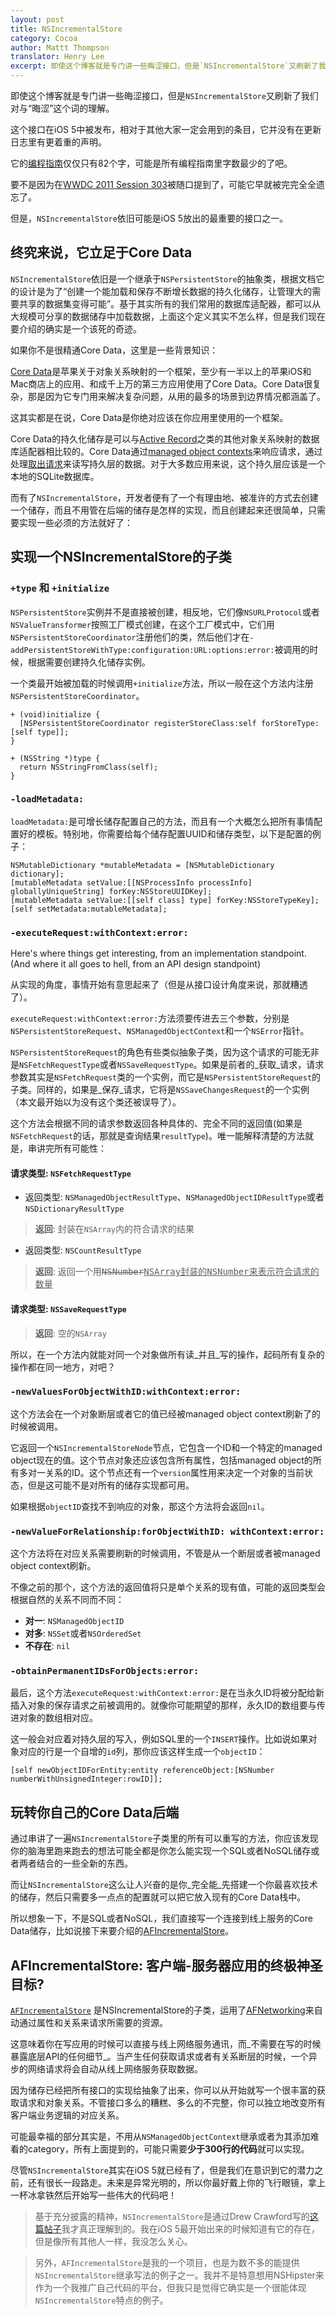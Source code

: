 ```yaml
---
layout: post
title: NSIncrementalStore
category: Cocoa
author: Mattt Thompson
translator: Henry Lee
excerpt: 即使这个博客就是专门讲一些晦涩接口，但是`NSIncrementalStore`又刷新了我们对与“晦涩”这个词的理解。这个接口在iOS 5中被发布，相对于其他大家一定会用到的条目，它并没有在更新日志里有更着重的声明。但是讽刺的是，它有可能是iOS 5的API里最重要的一个，它将从现在开始改变我们创建应用的方式。
---
```



即使这个博客就是专门讲一些晦涩接口，但是`NSIncrementalStore`又刷新了我们对与“晦涩”这个词的理解。

这个接口在iOS 5中被发布，相对于其他大家一定会用到的条目，它并没有在更新日志里有更着重的声明。

它的[编程指南](https://developer.apple.com/library/mac/#documentation/DataManagement/Conceptual/IncrementalStorePG/Introduction/Introduction.html#//apple_ref/doc/uid/TP40010706)仅仅只有82个字，可能是所有编程指南里字数最少的了吧。

要不是因为在[WWDC 2011 Session 303](https://deimos.apple.com/WebObjects/Core.woa/BrowsePrivately/adc.apple.com.8266478284.08266478290.8365294535?i=2068798830)被随口提到了，可能它早就被完完全全遗忘了。

但是，`NSIncrementalStore`依旧可能是iOS 5放出的最重要的接口之一。

## 终究来说，它立足于Core Data

`NSIncrementalStore`依旧是一个继承于`NSPersistentStore`的抽象类，根据文档它的设计是为了“创建一个能加载和保存不断增长数据的持久化储存，让管理大的需要共享的数据集变得可能”。基于其实所有的我们常用的数据库适配器，都可以从大规模可分享的数据储存中加载数据，上面这个定义其实不怎么样，但是我们现在要介绍的确实是一个该死的奇迹。

如果你不是很精通Core Data，这里是一些背景知识：

[Core Data](http://developer.apple.com/library/mac/#documentation/cocoa/Conceptual/CoreData/cdProgrammingGuide.html)是苹果关于对象关系映射的一个框架，至少有一半以上的苹果iOS和Mac商店上的应用、和成千上万的第三方应用使用了Core Data。Core Data很复杂，那是因为它专门用来解决复杂问题，从用的最多的场景到边界情况都涵盖了。

这其实都是在说，Core Data是你绝对应该在你应用里使用的一个框架。

Core Data的持久化储存是可以与[Active Record](http://ar.rubyonrails.org)之类的其他对象关系映射的数据库适配器相比较的。Core Data通过[managed object contexts](https://developer.apple.com/library/mac/#documentation/Cocoa/Reference/CoreDataFramework/Classes/NSManagedObjectContext_Class/NSManagedObjectContext.html)来响应请求，通过处理[取出请求](https://developer.apple.com/library/mac/#documentation/Cocoa/Reference/CoreDataFramework/Classes/NSFetchRequest_Class/NSFetchRequest.html)来读写持久层的数据。对于大多数应用来说，这个持久层应该是一个本地的SQLite数据库。

而有了`NSIncrementalStore`，开发者便有了一个有理由地、被准许的方式去创建一个储存，而且不用管在后端的储存是怎样的实现，而且创建起来还很简单，只需要实现一些必须的方法就好了：

## 实现一个NSIncrementalStore的子类

### `+type` 和 `+initialize`

`NSPersistentStore`实例并不是直接被创建，相反地，它们像`NSURLProtocol`或者`NSValueTransformer`按照工厂模式创建，在这个工厂模式中，它们用`NSPersistentStoreCoordinator`注册他们的类，然后他们才在`-addPersistentStoreWithType:configuration:URL:options:error:`被调用的时候，根据需要创建持久化储存实例。

一个类最开始被加载的时候调用`+initialize`方法，所以一般在这个方法内注册`NSPersistentStoreCoordinator`。

~~~{objective-c}
+ (void)initialize {
  [NSPersistentStoreCoordinator registerStoreClass:self forStoreType:[self type]];
}

+ (NSString *)type {
  return NSStringFromClass(self);
}
~~~

### `-loadMetadata:`

`loadMetadata:`是可增长储存配置自己的方法，而且有一个大概怎么把所有事情配置好的模板。特别地，你需要给每个储存配置UUID和储存类型，以下是配置的例子：

~~~{objective-c}
NSMutableDictionary *mutableMetadata = [NSMutableDictionary dictionary];
[mutableMetadata setValue:[[NSProcessInfo processInfo] globallyUniqueString] forKey:NSStoreUUIDKey];
[mutableMetadata setValue:[[self class] type] forKey:NSStoreTypeKey];
[self setMetadata:mutableMetadata];
~~~

### `-executeRequest:withContext:error:`

Here's where things get interesting, from an implementation standpoint. (And where it all goes to hell, from an API design standpoint)

从实现的角度，事情开始有意思起来了（但是从接口设计角度来说，那就糟透了）。

`executeRequest:withContext:error:`方法须要传进去三个参数，分别是`NSPersistentStoreRequest`、`NSManagedObjectContext`和一个`NSError`指针。

`NSPersistentStoreRequest`的角色有些类似抽象子类，因为这个请求的可能无非是`NSFetchRequestType`或者`NSSaveRequestType`。如果是前者的_获取_请求，请求参数其实是`NSFetchRequest`类的一个实例，而它是`NSPersistentStoreRequest`的子类。同样的，如果是_保存_请求，它将是`NSSaveChangesRequest`的一个实例（本文最开始以为没有这个类还被误导了）。

这个方法会根据不同的请求参数返回各种具体的、完全不同的返回值(如果是`NSFetchRequest`的话，那就是查询结果`resultType`)。唯一能解释清楚的方法就是，串讲完所有可能性：

#### 请求类型: `NSFetchRequestType`

- 返回类型: `NSManagedObjectResultType`、`NSManagedObjectIDResultType`或者`NSDictionaryResultType`

> **返回**: 封装在`NSArray`内的符合请求的结果

- 返回类型: `NSCountResultType`

> **返回**: 返回一个用<del><tt>NSNumber</tt></del><ins><tt>NSArray</tt>封装的<tt>NSNumber</tt>来表示符合请求的数量</ins>

#### 请求类型: `NSSaveRequestType`

> **返回**: 空的`NSArray`

所以，在一个方法内就能对同一个对象做所有读_并且_写的操作，起码所有复杂的操作都在同一地方，对吧？

### `-newValuesForObjectWithID:withContext:error:`

这个方法会在一个对象断层或者它的值已经被managed object context刷新了的时候被调用。

它返回一个`NSIncrementalStoreNode`节点，它包含一个ID和一个特定的managed object现在的值。这个节点对象还应该包含所有属性，包括managed object的所有多对一关系的ID。这个节点还有一个`version`属性用来决定一个对象的当前状态，但是这可能不是对所有的储存实现都可用。

如果根据`objectID`查找不到响应的对象，那这个方法将会返回`nil`。

### `-newValueForRelationship:forObjectWithID: withContext:error:`

这个方法将在对应关系需要刷新的时候调用，不管是从一个断层或者被managed object context刷新。

不像之前的那个，这个方法的返回值将只是单个关系的现有值，可能的返回类型会根据自然的关系不同而不同：

- **对一**: `NSManagedObjectID`
- **对多**: `NSSet`或者`NSOrderedSet`
- **不存在**: `nil`

### `-obtainPermanentIDsForObjects:error:`

最后，这个方法`executeRequest:withContext:error:`是在当永久ID将被分配给新插入对象的保存请求之前被调用的。就像你可能期望的那样，永久ID的数组要与传进对象的数组相对应。

这一般会对应着对持久层的写入，例如SQL里的一个`INSERT`操作。比如说如果对象对应的行是一个自增的`id`列，那你应该这样生成一个`objectID`：

~~~{objective-c}
[self newObjectIDForEntity:entity referenceObject:[NSNumber numberWithUnsignedInteger:rowID]];
~~~

## 玩转你自己的Core Data后端

通过串讲了一遍`NSIncrementalStore`子类里的所有可以重写的方法，你应该发现你的脑海里跑来跑去的想法可能全都是你怎么能实现一个SQL或者NoSQL储存或者两者结合的一些全新的东西。

而让`NSIncrementalStore`这么让人兴奋的是你_完全能_先搭建一个你最喜欢技术的储存，然后只需要多一点点的配置就可以把它放入现有的Core Data栈中。

所以想象一下，不是SQL或者NoSQL，我们直接写一个连接到线上服务的Core Data储存，比如说接下来要介绍的[AFIncrementalStore](https://github.com/AFNetworking/AFIncrementalStore)。

## AFIncrementalStore: 客户端-服务器应用的终极神圣目标?

[`AFIncrementalStore`](https://github.com/AFNetworking/AFIncrementalStore) 是NSIncrementalStore的子类，运用了[AFNetworking](https://github.com/afnetworking/afnetworking)来自动通过属性和关系来请求所需要的资源。

这意味着你在写应用的时候可以直接与线上网络服务通讯，而_不需要在写的时候暴露底层API的任何细节_。当产生任何获取请求或者有关系断层的时候，一个异步的网络请求将会自动从线上网络服务获取数据。

因为储存已经把所有接口的实现给抽象了出来，你可以从开始就写一个很丰富的获取请求和对象关系。不管接口多么的糟糕、多么的不完整，你可以独立地改变所有客户端业务逻辑的对应关系。

可能最幸福的部分其实是，不用从`NSManagedObjectContext`继承或者为其添加难看的category，所有上面提到的，可能只需要**少于300行的代码**就可以实现。


尽管`NSIncrementalStore`其实在iOS 5就已经有了，但是我们在意识到它的潜力之前，还有很长一段路走。未来是异常光明的，所以你最好戴上你的飞行眼镜，拿上一杯冰拿铁然后开始写一些伟大的代码吧！

> 基于充分披露的精神，`NSIncrementalStore`是通过Drew Crawford写的[这篇帖子](http://sealedabstract.com/code/nsincrementalstore-the-future-of-web-services-in-ios-mac-os-x/)我才真正理解到的。我在iOS 5最开始出来的时候知道有它的存在，但是像所有其他人一样，我没怎么关心。

> 另外，`AFIncrementalStore`是我的一个项目，也是为数不多的能提供`NSIncrementalStore`继承写法的例子之一。我并不是特意想用NSHipster来作为一个我推广自己代码的平台，但我只是觉得它确实是一个很能体现`NSIncrementalStore`特点的例子。

